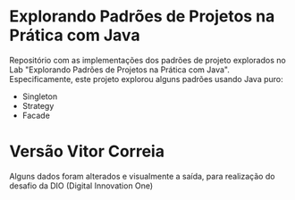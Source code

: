 # Explorando Padrões de Projetos na Prática com Java

Repositório com as implementações dos padrões de projeto explorados no Lab "Explorando Padrões de Projetos na Prática com Java". Especificamente, este projeto explorou alguns padrões usando Java puro:
- Singleton
- Strategy
- Facade

# Versão Vitor Correia

Alguns dados foram alterados e visualmente a saída, para realização do desafio da DIO (Digital Innovation One)
